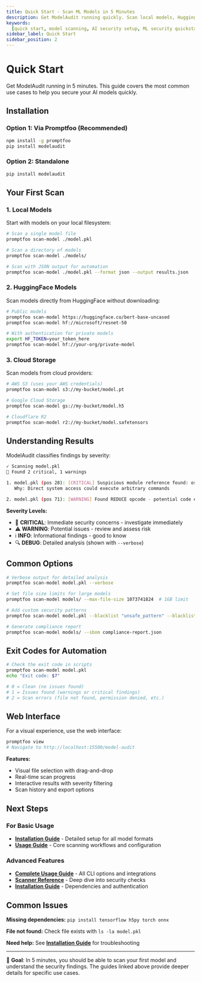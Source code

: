 ```yaml
---
title: Quick Start - Scan ML Models in 5 Minutes
description: Get ModelAudit running quickly. Scan local models, HuggingFace repos, and cloud storage for security vulnerabilities in under 5 minutes.
keywords:
  [quick start, model scanning, AI security setup, ML security quickstart, modelaudit tutorial]
sidebar_label: Quick Start
sidebar_position: 2
---
```


# Quick Start

Get ModelAudit running in 5 minutes. This guide covers the most common use cases to help you secure your AI models quickly.

## Installation

### Option 1: Via Promptfoo (Recommended)

```bash
npm install -g promptfoo
pip install modelaudit
```

### Option 2: Standalone

```bash
pip install modelaudit
```

## Your First Scan

### 1. Local Models

Start with models on your local filesystem:

```bash
# Scan a single model file
promptfoo scan-model ./model.pkl

# Scan a directory of models
promptfoo scan-model ./models/

# Scan with JSON output for automation
promptfoo scan-model ./model.pkl --format json --output results.json
```

### 2. HuggingFace Models

Scan models directly from HuggingFace without downloading:

```bash
# Public models
promptfoo scan-model https://huggingface.co/bert-base-uncased
promptfoo scan-model hf://microsoft/resnet-50

# With authentication for private models
export HF_TOKEN=your_token_here
promptfoo scan-model hf://your-org/private-model
```

### 3. Cloud Storage

Scan models from cloud providers:

```bash
# AWS S3 (uses your AWS credentials)
promptfoo scan-model s3://my-bucket/model.pt

# Google Cloud Storage
promptfoo scan-model gs://my-bucket/model.h5

# Cloudflare R2
promptfoo scan-model r2://my-bucket/model.safetensors
```

## Understanding Results

ModelAudit classifies findings by severity:

```bash
✓ Scanning model.pkl
🚨 Found 2 critical, 1 warnings

1. model.pkl (pos 28): [CRITICAL] Suspicious module reference found: os.system
   Why: Direct system access could execute arbitrary commands

2. model.pkl (pos 71): [WARNING] Found REDUCE opcode - potential code execution
```

**Severity Levels:**

- 🚨 **CRITICAL**: Immediate security concerns - investigate immediately
- ⚠️ **WARNING**: Potential issues - review and assess risk
- ℹ️ **INFO**: Informational findings - good to know
- 🔍 **DEBUG**: Detailed analysis (shown with `--verbose`)

## Common Options

```bash
# Verbose output for detailed analysis
promptfoo scan-model model.pkl --verbose

# Set file size limits for large models
promptfoo scan-model models/ --max-file-size 1073741824  # 1GB limit

# Add custom security patterns
promptfoo scan-model model.pkl --blacklist "unsafe_pattern" --blacklist "malicious_net"

# Generate compliance report
promptfoo scan-model models/ --sbom compliance-report.json
```

## Exit Codes for Automation

```bash
# Check the exit code in scripts
promptfoo scan-model model.pkl
echo "Exit code: $?"

# 0 = Clean (no issues found)
# 1 = Issues found (warnings or critical findings)
# 2 = Scan errors (file not found, permission denied, etc.)
```

## Web Interface

For a visual experience, use the web interface:

```bash
promptfoo view
# Navigate to http://localhost:15500/model-audit
```

**Features:**

- Visual file selection with drag-and-drop
- Real-time scan progress
- Interactive results with severity filtering
- Scan history and export options

## Next Steps

### For Basic Usage

- **[Installation Guide](./installation.md)** - Detailed setup for all model formats
- **[Usage Guide](./usage.md)** - Core scanning workflows and configuration

### Advanced Features

- **[Complete Usage Guide](./usage.md)** - All CLI options and integrations
- **[Scanner Reference](./scanners.md)** - Deep dive into security checks
- **[Installation Guide](./installation.md)** - Dependencies and authentication

## Common Issues

**Missing dependencies:** `pip install tensorflow h5py torch onnx`

**File not found:** Check file exists with `ls -la model.pkl`

**Need help:** See **[Installation Guide](./installation.md)** for troubleshooting

---

🎯 **Goal**: In 5 minutes, you should be able to scan your first model and understand the security findings. The guides linked above provide deeper details for specific use cases.
